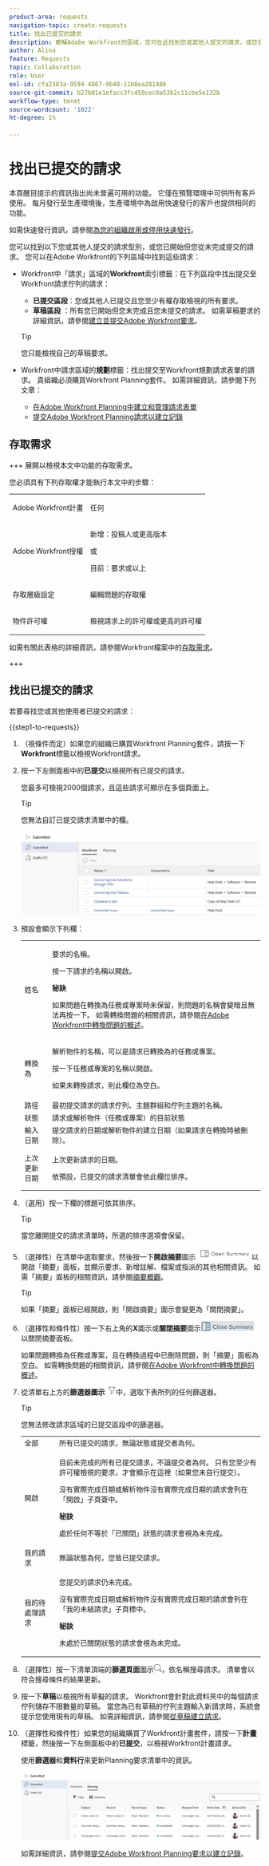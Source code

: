 ```yaml
---
product-area: requests
navigation-topic: create-requests
title: 找出已提交的請求
description: 瞭解Adobe Workfront的區域，您可在此找到您或其他人提交的請求，或您從未提交且已儲存為草稿的請求。
author: Alina
feature: Requests
topic: Collaboration
role: User
exl-id: cfa2383a-9594-4867-9b48-11b8ea281486
source-git-commit: b27b01e1efacc3fc459cec0a53b2c11cbe5e132b
workflow-type: tm+mt
source-wordcount: '1022'
ht-degree: 1%

---
```


# 找出已提交的請求

<span class="preview">本頁醒目提示的資訊指出尚未普遍可用的功能。 它僅在預覽環境中可供所有客戶使用。 每月發行至生產環境後，生產環境中為啟用快速發行的客戶也提供相同的功能。</span>

<span class="preview">如需快速發行資訊，請參閱[為您的組織啟用或停用快速發行](/help/quicksilver/administration-and-setup/set-up-workfront/configure-system-defaults/enable-fast-release-process.md)。</span>

您可以找到以下您或其他人提交的請求型別，或您已開始但您從未完成提交的請求。 您可以在Adobe Workfront的下列區域中找到這些請求：

* Workfront中「請求」區域的&#x200B;**Workfront**&#x200B;索引標籤：在下列區段中找出提交至Workfront請求佇列的請求：
   * **已提交區段**：您或其他人已提交且您至少有權存取檢視的所有要求。
   * **草稿區段** ：所有您已開始但您未完成且您未提交的請求。 如需草稿要求的詳細資訊，請參閱[建立並提交Adobe Workfront要求](../../../manage-work/requests/create-requests/create-submit-requests.md)。

  >[!TIP]
  >
  >您只能檢視自己的草稿要求。

* Workfront中請求區域的&#x200B;**規劃**&#x200B;標籤：找出提交至Workfront規劃請求表單的請求。 貴組織必須購買Workfront Planning套件。 如需詳細資訊，請參閱下列文章：

   * [在Adobe Workfront Planning中建立和管理請求表單](/help/quicksilver/planning/requests/create-request-form.md)
   * [提交Adobe Workfront Planning請求以建立記錄](/help/quicksilver/planning/requests/submit-requests.md)


## 存取需求

+++ 展開以檢視本文中功能的存取需求。

您必須具有下列存取權才能執行本文中的步驟：

<table style="table-layout:auto"> 
 <col> 
 <col> 
 <tbody> 
  <tr> 
   <td role="rowheader">Adobe Workfront計畫</td> 
   <td> <p>任何 </p> </td> 
  </tr> 
  <tr> 
   <td role="rowheader">Adobe Workfront授權</td> 
   <td> <p>新增：投稿人或更高版本</p>
   或
   <p>目前：要求或以上</p>
    </td> 
  </tr> 
  <tr> 
   <td role="rowheader">存取層級設定</td> 
   <td><p>編輯問題的存取權</p></td> 
  </tr>
  <tr>
   <td role="rowheader">物件許可權</td> 
   <td><p>檢視請求上的許可權或更高的許可權</p></td> 
  </tr> 
 </tbody> 
</table>

如需有關此表格的詳細資訊，請參閱Workfront檔案中的[存取需求](/help/quicksilver/administration-and-setup/add-users/access-levels-and-object-permissions/access-level-requirements-in-documentation.md)。

+++

## 找出已提交的請求

若要尋找您或其他使用者已提交的請求：

{{step1-to-requests}}

1. （視條件而定）如果您的組織已購買Workfront Planning套件，請按一下&#x200B;**Workfront**&#x200B;標籤以檢視Workfront請求。
1. 按一下左側面板中的&#x200B;**已提交**&#x200B;以檢視所有已提交的請求。

   您最多可檢視2000個請求，且這些請求可顯示在多個頁面上。

   >[!TIP]
   >
   >您無法自訂已提交請求清單中的欄。

   ![](assets/nwe-submitted-requests-new-list-350x57.png)


1. 預設會顯示下列欄：

   <table style="table-layout:auto"> 
      <col> 
      <col> 
      <tbody> 
      <tr> 
         <td role="rowheader">姓名</td> 
         <td> <p>要求的名稱。</p> <p>按一下請求的名稱以開啟。 </p> <p><b>秘訣</b>

   如果問題在轉換為任務或專案時未保留，則問題的名稱會變暗且無法再按一下。 如需轉換問題的相關資訊，請參閱<a href="../../../manage-work/issues/convert-issues/convert-issues.md" class="MCXref xref">在Adobe Workfront中轉換問題的概述</a>。 </p> </td>
   </tr> 
      <tr> 
         <td role="rowheader">轉換為</td> 
         <td> <p>解析物件的名稱，可以是請求已轉換為的任務或專案。 </p> <p>按一下任務或專案的名稱以開啟。 </p> <p>如果未轉換請求，則此欄位為空白。 </p> </td> 
      </tr> 
      <tr> 
         <td role="rowheader">路徑</td> 
         <td>最初提交請求的請求佇列、主題群組和佇列主題的名稱。 </td> 
      </tr> 
      <tr> 
         <td role="rowheader">狀態</td> 
         <td>請求或解析物件（任務或專案）的目前狀態</td> 
      </tr> 
      <tr> 
         <td role="rowheader">輸入日期</td> 
         <td>提交請求的日期或解析物件的建立日期（如果請求在轉換時被刪除）。 </td> 
      </tr> 
      <tr> 
         <td role="rowheader">上次更新日期</td> 
         <td> <p>上次更新請求的日期。</p> <p>依預設，已提交的請求清單會依此欄位排序。 </p> </td> 
      </tr> 
      </tbody> 
      </table>

1. （選用）按一下欄的標題可依其排序。

   >[!TIP]
   >
   >當您離開提交的請求清單時，所選的排序選項會保留。

1. （選擇性）在清單中選取要求，然後按一下&#x200B;**開啟摘要**&#x200B;圖示![](assets/open-summary-with-text-nwe.png)以開啟「摘要」面板，並顯示要求、新增註解、檔案或指派的其他相關資訊。 如需「摘要」面板的相關資訊，請參閱[摘要概觀](../../../workfront-basics/the-new-workfront-experience/summary-overview.md)。

   >[!TIP]
   >
   >如果「摘要」面板已經開啟，則「開啟摘要」圖示會變更為「關閉摘要」。

1. （選擇性和條件性）按一下右上角的&#x200B;**X**&#x200B;圖示或&#x200B;**關閉摘要**&#x200B;圖示![](assets/close-summary-with-text-nwe.png)以關閉摘要面板。

   如果問題轉換為任務或專案，且在轉換過程中已刪除問題，則「摘要」面板為空白。 如需轉換問題的相關資訊，請參閱[在Adobe Workfront中轉換問題的概述](../../../manage-work/issues/convert-issues/convert-issues.md)。

1. 從清單右上方的&#x200B;**篩選器圖示** ![](assets/filter-nwepng.png)中，選取下表所列的任何篩選器。

   >[!TIP]
   >
   >您無法修改請求區域的已提交區段中的篩選器。

   <table style="table-layout:auto"> 
    <col> 
    <col> 
    <tbody> 
     <tr> 
      <td role="rowheader">全部</td> 
      <td>所有已提交的請求，無論狀態或提交者為何。</td> 
     </tr> 
     <tr> 
      <td role="rowheader">開啟</td> 
      <td> <p>目前未完成的所有已提交請求，不論提交者為何。 只有您至少有許可權檢視的要求，才會顯示在這裡（如果您未自行提交）。 </p> <p>沒有實際完成日期或解析物件沒有實際完成日期的請求會列在「開啟」子頁簽中。</p> <p><b>秘訣</b>

   處於任何不等於「已關閉」狀態的請求會視為未完成。</p> </td>
   </tr> 
     <tr> 
      <td role="rowheader">我的請求</td> 
      <td>無論狀態為何，您皆已提交請求。 </td> 
     </tr> 
     <tr> 
      <td role="rowheader">我的待處理請求</td> 
      <td> <p>您提交的請求仍未完成。 </p> <p>沒有實際完成日期或解析物件沒有實際完成日期的請求會列在「我的未結請求」子頁標中。 </p> <p><b>秘訣</b>

   未處於已關閉狀態的請求會視為未完成。</p> </td>
   </tr> 
    </tbody> 
   </table>

1. （選擇性）按一下清單頂端的&#x200B;**篩選頁面**&#x200B;圖示![](assets/search-icon.png)，依名稱搜尋請求。 清單會以符合搜尋條件的結果更新。

   <!--
   <li value="9" data-mc-conditions="QuicksilverOrClassic.Draft mode"> <p>Click the <strong>Complete</strong> subtab to view requests that have been completed.</p> <p>(NOTE: this step will stay drafted even after release. We can't see Completed at this time!) <br>Requests with an Actual Completion Date or whose resolving object has an Actual Completion Date are listed in the Complete subtab.<br>Once a request receives an Actual Completion Date, it stays in the Recently Completed area for 10 business days. After that, it is moved to the Completed area. <br>For information about resolving and resolvable objects, see the article <a href="../../../manage-work/issues/convert-issues/resolving-and-resolvable-objects.md" class="MCXref xref">Overview of Resolving and Resolvable Objects </a>.</p> </li>
   -->

   <!--
   <li value="10" data-mc-conditions="QuicksilverOrClassic.Draft mode">(Optional) Select an option from the <strong>Sort by</strong> drop-down menu to sort the requests by the following criteria:   (NOTE: this step will stay drafted even after release. We can't see Completed at this time!)  
   <ul>
   <li><strong>Assigned To</strong>: Requests are sorted alphabetically by the name of the assignee using the following criteria: 
   <ul>
   <li>All requests assigned to users are sorted first, in the order of the users' names.</li>
   <li>Requests assigned to job roles are sorted secondly, in the order of the job roles' names and are listed after all the requests assigned to users.</li>
   <li>Requests that are assigned to teams are sorted last, in the order of the teams' names and are listed after all the requests assigned to users and those assigned to job roles.</li>
   <li>All unassigned requests are listed last, in the order of their Entry Date. </li>
   </ul></li>
   <li><strong>Submitted On</strong>: Requests are sorted chronologically by the date when they were submitted.</li>
   <li><strong>Recently Updated</strong> (this is the default): Requests are sorted chronologically by the date of their last update.</li>
   <li><strong>Name</strong>: Requests are sorted alphabetically by name. </li>
   <li><strong>Priority</strong>: Requests are sorted in the order of their priority.</li>
   <li><strong>Queue</strong>: Requests are sorted alphabetically by the name of the requests queue where they were submitted. </li>
   <li><strong>Status</strong>: Requests are sorted alphabetically by their status. </li>
   </ul></li>
   -->

1. 按一下&#x200B;**草稿**&#x200B;以檢視所有草擬的請求。 Workfront會針對此資料夾中的每個請求佇列儲存不限數量的草稿。 當您為已有草稿的佇列主題輸入新請求時，系統會提示您使用現有的草稿。 如需詳細資訊，請參閱[從草稿建立請求](../../../manage-work/requests/create-requests/create-requests-from-drafts.md)。

1. （選擇性和條件性）如果您的組織購買了Workfront計畫套件，請按一下&#x200B;**計畫**&#x200B;標籤，然後按一下左側面板中的&#x200B;**已提交**，以檢視Workfront計畫請求。

   使用&#x200B;**篩選器**&#x200B;和&#x200B;**資料行**&#x200B;來更新Planning要求清單中的資訊。

   ![](assets/workfront-planning-tab-submitted-section-in-requests-area.png)

   如需詳細資訊，請參閱[提交Adobe Workfront Planning要求以建立記錄](/help/quicksilver/planning/requests/submit-requests.md)。


